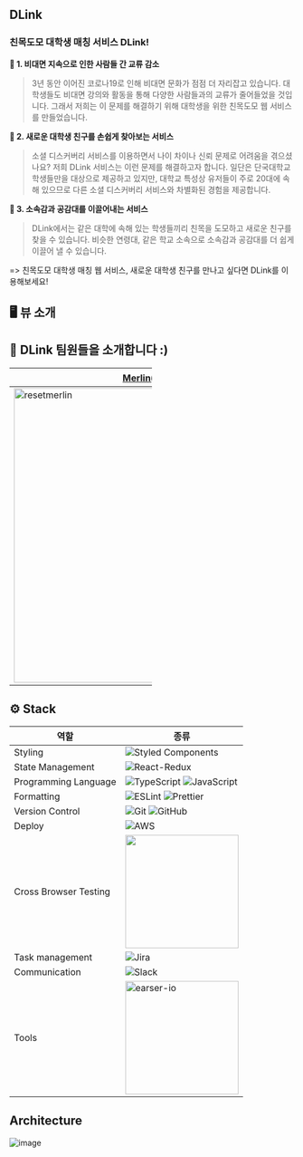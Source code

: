 
## DLink
### 친목도모 대학생 매칭 서비스 DLink!
**📍 1. 비대면 지속으로 인한 사람들 간 교류 감소**
> 3년 동안 이어진 코로나19로 인해 비대면 문화가 점점 더 자리잡고 있습니다. 대학생들도 비대면 강의와 활동을 통해 다양한 사람들과의 교류가 줄어들었을 것입니다. 그래서 저희는 이 문제를 해결하기 위해 대학생을 위한 친목도모 웹 서비스를 만들었습니다.

**📍 2. 새로운 대학생 친구를 손쉽게 찾아보는 서비스**
> 소셜 디스커버리 서비스를 이용하면서 나이 차이나 신뢰 문제로 어려움을 겪으셨나요? 저희 DLink 서비스는 이런 문제를 해결하고자 합니다.
일단은 단국대학교 학생들만을 대상으로 제공하고 있지만, 대학교 특성상 유저들이 주로 20대에 속해 있으므로 다른 소셜 디스커버리 서비스와 차별화된 경험을 제공합니다.

**📍 3. 소속감과 공감대를 이끌어내는 서비스**
> DLink에서는 같은 대학에 속해 있는 학생들끼리 친목을 도모하고 새로운 친구를 찾을 수 있습니다. 비슷한 연령대, 같은 학교 소속으로 소속감과 공감대를 더 쉽게 이끌어 낼 수 있습니다. 

=> 친목도모 대학생 매칭 웹 서비스, 새로운 대학생 친구를 만나고 싶다면 DLink를 이용해보세요!

## 🖥 뷰 소개





## 👥 DLink 팀원들을 소개합니다 :)
<div style="max-width: 50%">

|[Merlin(프론트엔드)](https://github.com/resetmerlin)|[HongdeokKim(백엔드)](https://github.com/HongdeokKim)|[KanghoLim(백엔드)](https://github.com/limkangho)
|------|------|------|
|<img src="https://avatars.githubusercontent.com/u/108568153?v=4" width="520" alt="resetmerlin"/>|<img src="https://avatars.githubusercontent.com/u/76855335?v=4" width="520" alt="HongdeokKim"/>|<img src="https://avatars.githubusercontent.com/u/49905142?v=4" width="520" alt="KanghoLim"/>|

</div>

## ⚙️ Stack

|역할|종류|
|-|-|
|Styling|![Styled Components](https://img.shields.io/badge/styled--components-DB7093?style=for-the-badge&logo=styled-components&logoColor=white)|
|State Management|![React-Redux](https://img.shields.io/badge/redux-%23593d88.svg?style=for-the-badge&logo=redux&logoColor=white)|
|Programming Language|![TypeScript](https://img.shields.io/badge/typescript-%23007ACC.svg?style=for-the-badge&logo=typescript&logoColor=white) ![JavaScript](https://img.shields.io/badge/javascript-%23323330.svg?style=for-the-badge&logo=javascript&logoColor=%23F7DF1E)|
|Formatting|![ESLint](https://img.shields.io/badge/ESLint-4B3263?style=for-the-badge&logo=eslint&logoColor=white) ![Prettier](https://img.shields.io/badge/Prettier-F7B93E?style=for-the-badge&logo=prettier&logoColor=white)|
|Version Control|![Git](https://img.shields.io/badge/git-%23F05033.svg?style=for-the-badge&logo=git&logoColor=white) ![GitHub](https://img.shields.io/badge/github-%23121011.svg?style=for-the-badge&logo=github&logoColor=white) |
|Deploy|![AWS](https://img.shields.io/badge/Amazon_AWS-FF9900?style=for-the-badge&logo=amazonaws&logoColor=white)|
|Cross Browser Testing|<img src="https://github.com/resetmerlin/DLink/assets/108568153/3c10eea3-3e6f-4eb8-b315-8f37a1f33295" width="200"/>|
|Task management|![Jira](https://img.shields.io/badge/jira-%230A0FFF.svg?style=for-the-badge&logo=jira&logoColor=white)|
|Communication| ![Slack](https://img.shields.io/badge/Slack-4A154B?style=for-the-badge&logo=slack&logoColor=white)|`  
|Tools|<img src="https://github.com/resetmerlin/DLink/assets/108568153/1dbab3e6-c460-4199-9073-a7a58ddaca16" width="200" alt="earser-io"/>|`  


## Architecture
![image](https://github.com/resetmerlin/DLink/assets/108568153/1c334f84-ef5d-4048-8214-991fd02a5420)




